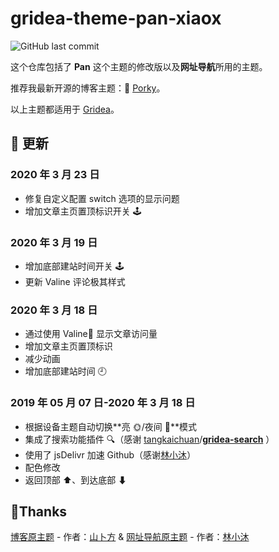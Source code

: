 # gridea-theme-pan-xiaox

![GitHub last commit](https://img.shields.io/github/last-commit/chiperman/gridea-theme-xiaox)

这个仓库包括了 **Pan** 这个主题的修改版以及**网址导航**所用的主题。

推荐我最新开源的博客主题：🔗 [Porky](https://github.com/chiperman/gridea-theme-porky)。

以上主题都适用于 [Gridea](https://open.gridea.dev)。

## 🚀 更新

### 2020 年 3 月 23 日

- 修复自定义配置 switch 选项的显示问题
- 增加文章主页置顶标识开关 🕹

### 2020 年 3 月 19 日

- 增加底部建站时间开关 🕹
- 更新 Valine 评论极其样式

### 2020 年 3 月 18 日

- 通过使用 Valine💬 显示文章访问量
- 增加文章主页置顶标识
- 减少动画
- 增加底部建站时间 🕘

### 2019 年 05 月 07 日-2020 年 3 月 18 日

- 根据设备主题自动切换**亮 🌞/夜间 🌚**模式
- 集成了搜索功能插件 🔍（感谢 [tangkaichuan](https://github.com/tangkaichuan)/**[gridea-search](https://github.com/tangkaichuan/gridea-search)** ）
- 使用了 jsDelivr 加速 Github（感谢[林小沐](https://immmmm.com/jsdelivr-gridea/)）
- 配色修改
- 返回顶部 ⬆、到达底部 ⬇

## 👏Thanks

[博客原主题](https://github.com/alterfang/gridea-theme-pan) - 作者：[山卜方](https://novcu.com/) & [网址导航原主题](https://github.com/lmm214/gridea-theme-webstack) - 作者：[林小沐](https://i.immmmm.com/gridea-theme-webstack/)
